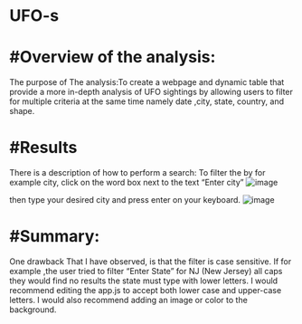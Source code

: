 # UFO-s
# #Overview of the analysis:

The purpose of The analysis:To create a webpage and dynamic table that provide a more in-depth analysis of UFO sightings by allowing users to filter for multiple criteria at the same time namely date ,city, state, country, and shape.

 # #Results
There is a description of how to perform a search:
To filter the by for example city, click on the word box next to the text “Enter city”
 ![image](https://user-images.githubusercontent.com/103130997/177829366-fea7d36a-c8a5-4611-85d1-d56daa8f342f.png)

then type your desired city and press 
enter on your keyboard.
 ![image](https://user-images.githubusercontent.com/103130997/177829501-ea9c29f8-43fb-49f2-bb3a-212c609e1ed7.png)

# #Summary:
One drawback That I have observed, is that the filter is case sensitive. If for example ,the user tried to filter “Enter State” for NJ (New Jersey) all caps they would find no results the state must type with lower letters.
I would recommend editing the app.js to accept both lower case and upper-case letters. I would also recommend adding an image or color to the background.
